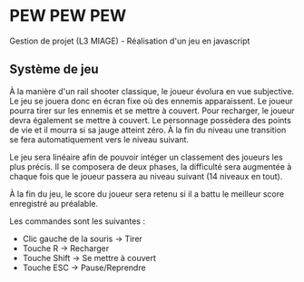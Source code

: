 # PEW PEW PEW
Gestion de projet (L3 MIAGE) - Réalisation d'un jeu en javascript

<h2>Système de jeu</h2>

À la manière d'un rail shooter classique, le joueur évolura en vue subjective. Le jeu se jouera donc en écran fixe où des ennemis apparaissent. Le joueur pourra tirer sur les ennemis et se mettre à couvert. Pour recharger, le joueur devra également se mettre à couvert. Le personnage possèdera des points de vie et il mourra si sa jauge atteint zéro. À la fin du niveau une  transition se fera automatiquement vers le niveau suivant.

Le jeu sera linéaire afin de pouvoir intéger un classement des joueurs les plus précis. Il se composera de deux phases, la difficulté sera augmentée à chaque fois que le joueur passera au niveau suivant (14 niveaux en tout).

À la fin du jeu, le score du joueur sera retenu si il a battu le meilleur score enregistré au préalable.


Les commandes sont les suivantes :
- Clic gauche de la souris -> Tirer
- Touche R -> Recharger
- Touche Shift -> Se mettre à couvert
- Touche ESC -> Pause/Reprendre
